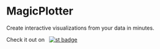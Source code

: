 # MagicPlotter

Create interactive visualizations from your data in minutes.

Check it out on &nbsp; [![st badge](https://img.shields.io/badge/MagicPlotter-red?style=flat-square
)](https://magicplotter.streamlit.app/)
